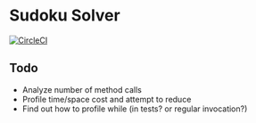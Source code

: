 # Sudoku Solver

[![CircleCI](https://circleci.com/gh/AndyWendt/sudoku.svg?style=svg)](https://circleci.com/gh/AndyWendt/sudoku)

## Todo

* Analyze number of method calls
* Profile time/space cost and attempt to reduce
* Find out how to profile while (in tests? or regular invocation?)
